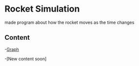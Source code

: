 # Rocket Simulation
made program about how the rocket moves as the time changes

## Content
-[Graph](graph.py)

-[New content soon]
